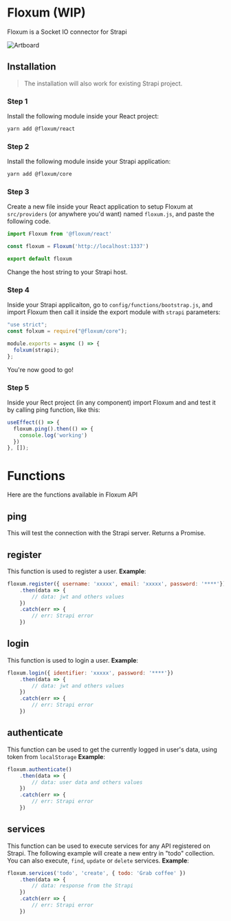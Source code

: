 
# Floxum (WIP)

Floxum is a Socket IO connector for Strapi


![Artboard](https://user-images.githubusercontent.com/31907722/132536324-df8029d9-8f10-4041-a779-fedb872283a6.png)



## Installation


> The installation will also work for existing Strapi project.


### Step 1

Install the following module inside your React project:

```bash
yarn add @floxum/react
```

### Step 2

Install the following module inside your Strapi application:

```bash
yarn add @floxum/core
```

### Step 3

Create a new file inside your React application to setup Floxum at `src/providers` (or anywhere you'd want) named `floxum.js`, and paste the following code.

```js
import Floxum from '@floxum/react'

const floxum = Floxum('http://localhost:1337')

export default floxum
```

Change the host string to your Strapi host.

### Step 4

Inside your Strapi applicaiton, go to `config/functions/bootstrap.js`, and import Floxum then call it inside the export module with `strapi` parameters:

```js
"use strict";
const folxum = require("@floxum/core");

module.exports = async () => {
  folxum(strapi);
};
```

You're now good to go!


### Step 5

Inside your Rect project (in any component) import Floxum and and test it by calling ping function, like this:

```js
useEffect(() => {
  floxum.ping().then(() => {
    console.log('working')
  })
}, []);
```

# Functions

Here are the functions available in Floxum API

## ping
This will test the connection with the Strapi server. Returns a Promise.

## register

This function is used to register a user.
**Example**:
```js
floxum.register({ username: 'xxxxx', email: 'xxxxx', password: '****'})
	.then(data => {
		// data: jwt and others values
	})
	.catch(err => {
		// err: Strapi error
	})
```

## login

This function is used to login a user.
**Example**:
```js
floxum.login({ identifier: 'xxxxx', password: '****'})
	.then(data => {
		// data: jwt and others values
	})
	.catch(err => {
		// err: Strapi error
	})
```

## authenticate

This function can be used to get the currently logged in user's data, using token from `localStorage`
**Example**:
```js
floxum.authenticate()
	.then(data => {
		// data: user data and others values
	})
	.catch(err => {
		// err: Strapi error
	})
```
## services

This function can be used to execute services for any API registered on Strapi. The following example will create a new entry in "todo" collection.
You can also execute, `find`, `update` or `delete` services.
**Example**:
```js
floxum.services('todo', 'create', { todo: 'Grab coffee' })
	.then(data => {
		// data: response from the Strapi
	})
	.catch(err => {
		// err: Strapi error
	})
```
